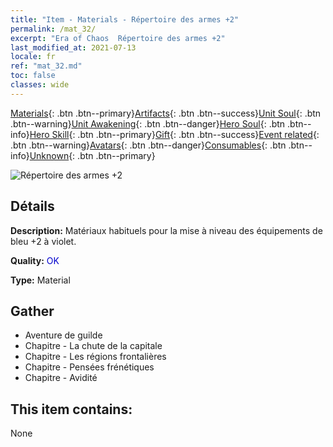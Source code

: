 ```yaml
---
title: "Item - Materials - Répertoire des armes +2"
permalink: /mat_32/
excerpt: "Era of Chaos  Répertoire des armes +2"
last_modified_at: 2021-07-13
locale: fr
ref: "mat_32.md"
toc: false
classes: wide
---
```

 [Materials](/ItemsFR/){: .btn .btn--primary}[Artifacts](/ItemsFR/Artifacts/){: .btn .btn--success}[Unit Soul](/ItemsFR/UnitSoul/){: .btn .btn--warning}[Unit Awakening](/ItemsFR/UnitAwakening/){: .btn .btn--danger}[Hero Soul](/ItemsFR/HeroSoul/){: .btn .btn--info}[Hero Skill](/ItemsFR/HeroSkill/){: .btn .btn--primary}[Gift](/ItemsFR/Gift/){: .btn .btn--success}[Event related](/ItemsFR/Events/){: .btn .btn--warning}[Avatars](/ItemsFR/Avatars/){: .btn .btn--danger}[Consumables](/ItemsFR/Consumables/){: .btn .btn--info}[Unknown](/ItemsFR/Unknown/){: .btn .btn--primary}

 ![Répertoire des armes +2](/images/t/i_cailiao_hexin1.png)

## Détails
 **Description:** Matériaux habituels pour la mise à niveau des équipements de bleu +2 à violet.

 **Quality:** <span style="color: #0000CD">OK</span>

 **Type:** Material

## Gather

*    Aventure de guilde 
*    Chapitre - La chute de la capitale 
*    Chapitre - Les régions frontalières 
*    Chapitre - Pensées frénétiques 
*    Chapitre - Avidité 

## This item contains:

  None

